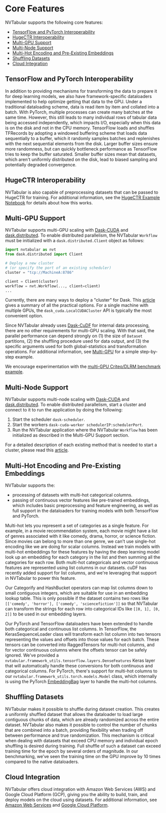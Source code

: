 Core Features
=============

NVTabular supports the following core features:
* [TensorFlow and PyTorch Interoperability](#tensorflow-and-pytorch-interoperability)
* [HugeCTR Interoperability](#hugectr-interoperability)
* [Multi-GPU Support](#multi-gpu-support)
* [Multi-Node Support](#multi-node-support)
* [Multi-Hot Encoding and Pre-Existing Embeddings](#multi-hot-encoding-and-pre-existing-embeddings)
* [Shuffling Datasets](#shuffling-datasets)
* [Cloud Integration](#cloud-integration)

## TensorFlow and PyTorch Interoperability ##

In addition to providing mechanisms for transforming the data to prepare it for deep learning models, we also have framework-specific dataloaders implemented to help optimize getting that data to the GPU. Under a traditional dataloading scheme, data is read item by item and collated into a batch. With PyTorch, multiple processes can create many batches at the same time. However, this still leads to many individual rows of tabular data being accessed independently, which impacts I/O, especially when this data is on the disk and not in the CPU memory. TensorFlow loads and shuffles TFRecords by adopting a windowed buffering scheme that loads data sequentially to a buffer, which it randomly samples batches and replenishes with the next sequential elements from the disk. Larger buffer sizes ensure more randomness, but can quickly bottleneck performance as TensorFlow tries to keep the buffer saturated. Smaller buffer sizes mean that datasets, which aren't uniformly distributed on the disk, lead to biased sampling and potentially degraded convergence.

## HugeCTR Interoperability ##

NVTabular is also capable of preprocessing datasets that can be passed to HugeCTR for training. For additional information, see the [HugeCTR Example Notebook](https://nvidia.github.io/NVTabular/main/examples/scaling-criteo/02-03c-ETL-with-NVTabular-HugeCTR.html) for details about how this works.

## Multi-GPU Support ##

NVTabular supports multi-GPU scaling with [Dask-CUDA](https://github.com/rapidsai/dask-cuda) and [dask.distributed](https://distributed.dask.org/en/latest/). To enable distributed parallelism, the NVTabular `Workflow` must be initialized with a `dask.distributed.Client` object as follows:

```python
import nvtabular as nvt
from dask.distributed import Client

# Deploy a new cluster
# (or specify the port of an existing scheduler)
cluster = "tcp://MachineA:8786"

client = Client(cluster)
workflow = nvt.Workflow(..., client=client)
...
```

Currently, there are many ways to deploy a "cluster" for Dask. This [article](https://blog.dask.org/2020/07/23/current-state-of-distributed-dask-clusters) gives a summary of all the practical options. For a single machine with multiple GPUs, the `dask_cuda.LocalCUDACluster` API is typically the most convenient option.

Since NVTabular already uses [Dask-CuDF](https://docs.rapids.ai/api/cudf/stable/dask-cudf.html) for internal data processing, there are no other requirements for multi-GPU scaling. With that said, the parallel performance can depend strongly on (1) the size of `Dataset` partitions, (2) the shuffling procedure used for data output, and (3) the specific arguments used for both global-statistics and transformation operations. For additional information, see [Multi-GPU](https://github.com/NVIDIA/NVTabular/blob/main/examples/multi-gpu-toy-example/multi-gpu_dask.ipynb) for a simple step-by-step example.

We encourage experimentation with the [multi-GPU Criteo/DLRM benchmark example](https://github.com/NVIDIA/NVTabular/blob/main/examples/scaling-criteo/dlrm_fp32_64k.json).

## Multi-Node Support ##

NVTabular supports multi-node scaling with [Dask-CUDA](https://github.com/rapidsai/dask-cuda) and [dask.distributed](https://distributed.dask.org/en/latest/). To enable distributed parallelism, start a cluster and connect to it to run the application by doing the following:

1) Start the scheduler `dask-scheduler`.
2) Start the workers `dask-cuda-worker schedulerIP:schedulerPort`.
3) Run the NVTabular application where the NVTabular `Workflow` has been initialized as described in the Multi-GPU Support section.

For a detailed description of each existing method that is needed to start a cluster, please read this [article](https://blog.dask.org/2020/07/23/current-state-of-distributed-dask-clusters).

## Multi-Hot Encoding and Pre-Existing Embeddings ##

NVTabular supports the:

* processing of datasets with multi-hot categorical columns.
* passing of continuous vector features like pre-trained embeddings, which includes basic preprocessing and feature engineering, as well as full support in the dataloaders for training models with both TensorFlow and PyTorch.

Multi-hot lets you represent a set of categories as a single feature. For example, in a movie recommendation system, each movie might have a list of genres associated with it like comedy, drama, horror, or science fiction. Since movies can belong to more than one genre, we can't use single-hot encoding like we are doing for scalar
columns. Instead we train models with multi-hot embeddings for these features by having the deep learning model look up an embedding for each category in the list and then summing all the categories for each row. Both multi-hot categoricals and vector continuous features are represented using list columns in our datasets. cuDF has recently added support for list columns, and we're leveraging that support in NVTabular to power this feature. 

Our Categorify and HashBucket operators can map list columns down to small contiguous integers, which are suitable for use in an embedding lookup table. This is only possible if the dataset contains two rows like ```[['comedy', 'horror'], ['comedy', 'sciencefiction']]``` so that NVTabular can transform the strings for each row into categorical IDs like ```[[0, 1], [0, 2]]``` to be used in our embedding layers.

Our PyTorch and TensorFlow dataloaders have been extended to handle both categorical and continuous list columns. In TensorFlow, the KerasSequenceLoader class will transform each list column into two tensors representing the values and offsets into those values for each batch. These tensors can be converted into RaggedTensors for multi-hot columns, and for vector continuous columns where the offsets tensor can be safely ignored. We've provided a ```nvtabular.framework_utils.tensorflow.layers.DenseFeatures``` Keras layer that will automatically handle these conversions for both continuous and categorical columns. For PyTorch, there's support for multi-hot columns to our ```nvtabular.framework_utils.torch.models.Model``` class, which internally is using the PyTorch [EmbeddingBag](https://pytorch.org/docs/stable/generated/torch.nn.EmbeddingBag.html) layer to handle the multi-hot columns.

## Shuffling Datasets ##

NVTabular makes it possible to shuffle during dataset creation. This creates a uniformly shuffled dataset that allows the dataloader to load large contiguous chunks of data, which are already randomized across the entire dataset. NVTabular also makes it possible to control the number of chunks that are combined into a batch, providing flexibility when trading off between performance and true randomization. This mechanism is critical when dealing with datasets that exceed CPU memory and individual epoch shuffling is desired during training. Full shuffle of such a dataset can exceed training time for the epoch by several orders of magnitude. In our benchmarking, we’ve seen the training time on the GPU improve by 10 times compared to the native dataloaders.

## Cloud Integration ##

NVTabular offers cloud integration with Amazon Web Services (AWS) and Google Cloud Platform (GCP), giving you the ability to build, train, and deploy models on the cloud using datasets. For additional information, see [Amazon Web Services](../docs/source/cloud_integration.md#amazon-web-services) and [Google Cloud Platform](../docs/source/cloud_integration.md#google-cloud-platform).
